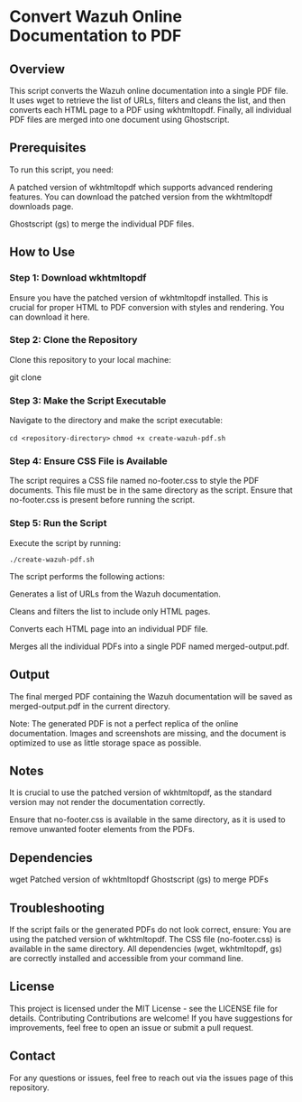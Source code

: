 # Convert Wazuh Online Documentation to PDF

## Overview

This script converts the Wazuh online documentation into a single PDF file. It uses wget to retrieve the list of URLs, filters and cleans the list, and then converts each HTML page to a PDF using wkhtmltopdf. Finally, all individual PDF files are merged into one document using Ghostscript.

## Prerequisites

To run this script, you need:

A patched version of wkhtmltopdf which supports advanced rendering features. You can download the patched version from the wkhtmltopdf downloads page.

Ghostscript (gs) to merge the individual PDF files.

## How to Use

### Step 1: Download wkhtmltopdf

Ensure you have the patched version of wkhtmltopdf installed. This is crucial for proper HTML to PDF conversion with styles and rendering. You can download it here.

### Step 2: Clone the Repository

Clone this repository to your local machine:

git clone <repository-url>

### Step 3: Make the Script Executable

Navigate to the directory and make the script executable:

`cd <repository-directory>`
`chmod +x create-wazuh-pdf.sh`

### Step 4: Ensure CSS File is Available

The script requires a CSS file named no-footer.css to style the PDF documents. This file must be in the same directory as the script. Ensure that no-footer.css is present before running the script.

### Step 5: Run the Script

Execute the script by running:

`./create-wazuh-pdf.sh`

The script performs the following actions:

Generates a list of URLs from the Wazuh documentation.

Cleans and filters the list to include only HTML pages.

Converts each HTML page into an individual PDF file.

Merges all the individual PDFs into a single PDF named merged-output.pdf.

## Output

The final merged PDF containing the Wazuh documentation will be saved as merged-output.pdf in the current directory.

Note: The generated PDF is not a perfect replica of the online documentation. Images and screenshots are missing, and the document is optimized to use as little storage space as possible.

## Notes

It is crucial to use the patched version of wkhtmltopdf, as the standard version may not render the documentation correctly.

Ensure that no-footer.css is available in the same directory, as it is used to remove unwanted footer elements from the PDFs.

## Dependencies

wget
Patched version of wkhtmltopdf
Ghostscript (gs) to merge PDFs

## Troubleshooting

If the script fails or the generated PDFs do not look correct, ensure:
You are using the patched version of wkhtmltopdf.
The CSS file (no-footer.css) is available in the same directory.
All dependencies (wget, wkhtmltopdf, gs) are correctly installed and accessible from your command line.

## License

This project is licensed under the MIT License - see the LICENSE file for details.
Contributing
Contributions are welcome! If you have suggestions for improvements, feel free to open an issue or submit a pull request.

## Contact

For any questions or issues, feel free to reach out via the issues page of this repository.

